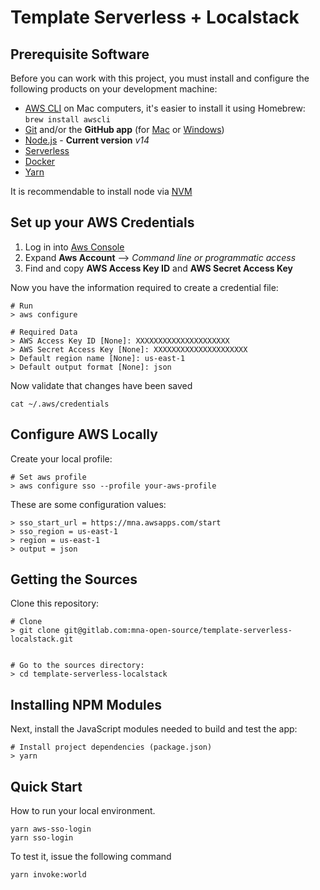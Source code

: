 # Template Serverless + Localstack

## Prerequisite Software

Before you can work with this project, you must install and configure the following products on your development machine:

- [AWS CLI](https://docs.aws.amazon.com/cli/latest/userguide/install-cliv2.html) on Mac computers, it's easier to install it using Homebrew: `brew install awscli`
- [Git](http://git-scm.com) and/or the **GitHub app** (for [Mac](http://mac.github.com) or [Windows](http://windows.github.com))
- [Node.js](http://nodejs.org) - **Current version** _v14_
- [Serverless](https://www.serverless.com/framework/docs/getting-started/)
- [Docker](https://docs.docker.com/engine/install/)
- [Yarn](https://yarnpkg.com/getting-started/install)

It is recommendable to install node via [NVM](https://github.com/nvm-sh/nvm)

## Set up your AWS Credentials

1. Log in into [Aws Console](https://mna.awsapps.com/start)
2. Expand **Aws Account** --> _Command line or programmatic access_
3. Find and copy **AWS Access Key ID** and **AWS Secret Access Key**

Now you have the information required to create a credential file:

```shell
# Run
> aws configure

# Required Data
> AWS Access Key ID [None]: XXXXXXXXXXXXXXXXXXXXX
> AWS Secret Access Key [None]: XXXXXXXXXXXXXXXXXXXXX
> Default region name [None]: us-east-1
> Default output format [None]: json
```

Now validate that changes have been saved

```shell
cat ~/.aws/credentials
```

## Configure AWS Locally

Create your local profile:

```shell
# Set aws profile
> aws configure sso --profile your-aws-profile
```

These are some configuration values:

```shell
> sso_start_url = https://mna.awsapps.com/start
> sso_region = us-east-1
> region = us-east-1
> output = json
```

## Getting the Sources

Clone this repository:

```shell
# Clone
> git clone git@gitlab.com:mna-open-source/template-serverless-localstack.git


# Go to the sources directory:
> cd template-serverless-localstack

```

## Installing NPM Modules

Next, install the JavaScript modules needed to build and test the app:

```shell
# Install project dependencies (package.json)
> yarn
```

## Quick Start

How to run your local environment.

```
yarn aws-sso-login
yarn sso-login
```

To test it, issue the following command

```
yarn invoke:world 
```
